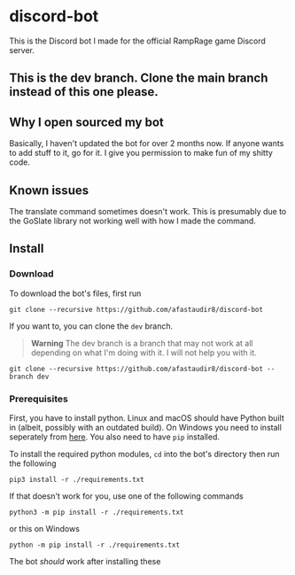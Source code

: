 # discord-bot
This is the Discord bot I made for the official RampRage game Discord server.

## This is the dev branch. Clone the main branch instead of this one please.

## Why I open sourced my bot
Basically, I haven't updated the bot for over 2 months now. If anyone wants to add stuff to it, go for it. I give you permission to make fun of my shitty code.

## Known issues

The translate command sometimes doesn't work. This is presumably due to the GoSlate library not working well with how I made the command.

## Install

### Download

To download the bot's files, first run

```
git clone --recursive https://github.com/afastaudir8/discord-bot
```
If you want to, you can clone the `dev` branch. 
>**Warning**
>The dev branch is a branch that may not work at all depending on what I'm doing with it. I will not help you with it.
```
git clone --recursive https://github.com/afastaudir8/discord-bot --branch dev
```

### Prerequisites

First, you have to install python. Linux and macOS should have Python built in (albeit, possibly with an outdated build). On Windows you need to install seperately from [here](https://www.python.org/). You also need to have `pip` installed.


To install the required python modules, `cd` into the bot's directory then run the following 
```
pip3 install -r ./requirements.txt
```
If that doesn't work for you, use one of the following commands

```
python3 -m pip install -r ./requirements.txt
```
or this on Windows
```
python -m pip install -r ./requirements.txt
```

The bot *should* work after installing these
